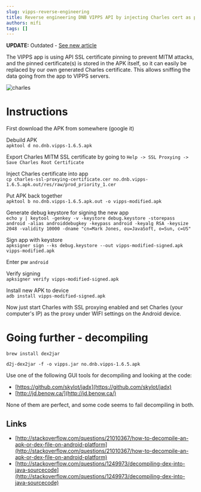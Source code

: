 ```yaml
---
slug: vipps-reverse-engineering
title: Reverse engineering DNB VIPPS API by injecting Charles cert as pinned SSL certificate
authors: mifi
tags: []
---
```


**UPDATE:** Outdated - [See new article](./2020-12-25-sniffing-ssl-traffic-on-android-vipps-payment-app.md)

The VIPPS app is using API SSL certificate pinning to prevent MITM attacks, and the pinned certificate(s) is stored in the APK itself, so it can easily be replaced by our own generated Charles certificate. This allows sniffing the data going from the app to VIPPS servers.

<!--truncate-->

![charles](https://static.mifi.no/uploads/2017/03/Screen-Shot-2017-03-05-at-22.33.17.png)

# Instructions
First download the APK from somewhere (google it)

Debuild APK  
`apktool d no.dnb.vipps-1.6.5.apk`

Export Charles MITM SSL certificate by going to `Help -> SSL Proxying -> Save Charles Root Certificate`

Inject Charles certificate into app  
`cp charles-ssl-proxying-certificate.cer no.dnb.vipps-1.6.5.apk.out/res/raw/prod_priority_1.cer`

Put APK back together  
`apktool b no.dnb.vipps-1.6.5.apk.out -o vipps-modified.apk`

Generate debug keystore for signing the new app  
`echo y | keytool -genkey -v -keystore debug.keystore -storepass android -alias androiddebugkey -keypass android -keyalg RSA -keysize 2048 -validity 10000 -dname "cn=Mark Jones, ou=JavaSoft, o=Sun, c=US"`

Sign app with keystore  
`apksigner sign --ks debug.keystore --out vipps-modified-signed.apk vipps-modified.apk`

Enter pw `android`

Verify signing  
`apksigner verify vipps-modified-signed.apk`

Install new APK to device  
`adb install vipps-modified-signed.apk`

Now just start Charles with SSL proxying enabled and set Charles (your computer's IP) as the proxy under WIFI settings on the Android device.

# Going further - decompiling

`brew install dex2jar`

`d2j-dex2jar -f -o vipps.jar no.dnb.vipps-1.6.5.apk`

Use one of the following GUI tools for decompiling and looking at the code:

- [https://github.com/skylot/jadx](https://github.com/skylot/jadx)
- [http://jd.benow.ca/](http://jd.benow.ca/)

None of them are perfect, and some code seems to fail decompiling in both.

## Links
- [http://stackoverflow.com/questions/21010367/how-to-decompile-an-apk-or-dex-file-on-android-platform](http://stackoverflow.com/questions/21010367/how-to-decompile-an-apk-or-dex-file-on-android-platform)
- [http://stackoverflow.com/questions/1249973/decompiling-dex-into-java-sourcecode](http://stackoverflow.com/questions/1249973/decompiling-dex-into-java-sourcecode)
